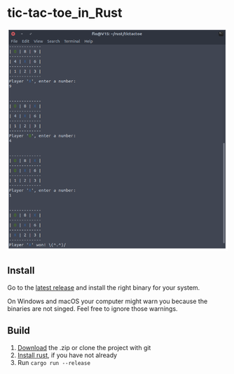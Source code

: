 # tic-tac-toe_in_Rust
![Screenshot](./img/screenshot.png)


## Install
Go to the [latest release](https://github.com/flofriday/tictactoe/releases) and install the right binary for your system.


On Windows and macOS your computer might warn you because the binaries are not
singed. Feel free to ignore those warnings.

## Build
1. [Download](https://github.com/flofriday/tictactoe/archive/master.zip) the .zip or clone the project with git
2. [Install rust](https://www.rust-lang.org/en-US/install.html), if you have not already
3. Run `cargo run --release`
